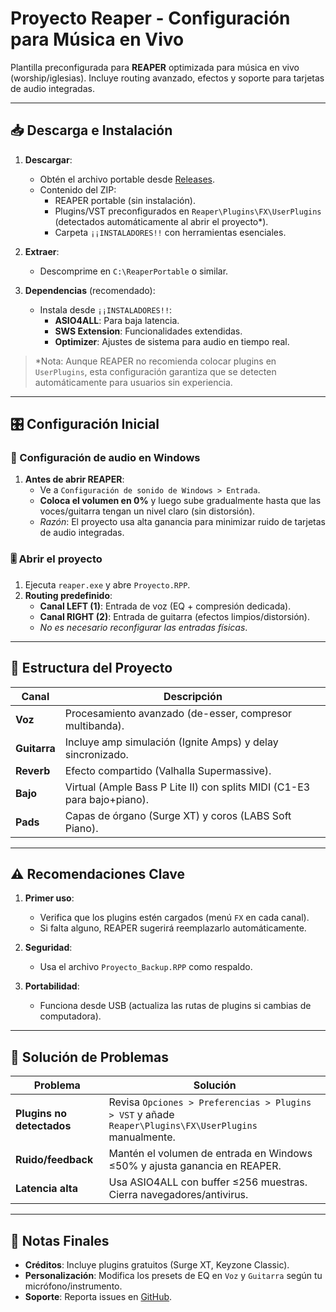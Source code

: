 # Proyecto Reaper - Configuración para Música en Vivo

Plantilla preconfigurada para **REAPER** optimizada para música en vivo (worship/iglesias). Incluye routing avanzado, efectos y soporte para tarjetas de audio integradas.

---

## 📥 Descarga e Instalación

1. **Descargar**:
   - Obtén el archivo portable desde [Releases](https://github.com/llromerorr/control-de-audio-iglesia/releases).
   - Contenido del ZIP:
     - REAPER portable (sin instalación).
     - Plugins/VST preconfigurados en `Reaper\Plugins\FX\UserPlugins` (detectados automáticamente al abrir el proyecto*).
     - Carpeta `¡¡INSTALADORES!!` con herramientas esenciales.

2. **Extraer**:
   - Descomprime en `C:\ReaperPortable` o similar.

3. **Dependencias** (recomendado):
   - Instala desde `¡¡INSTALADORES!!`:
     - **ASIO4ALL**: Para baja latencia.
     - **SWS Extension**: Funcionalidades extendidas.
     - **Optimizer**: Ajustes de sistema para audio en tiempo real.

> *Nota: Aunque REAPER no recomienda colocar plugins en `UserPlugins`, esta configuración garantiza que se detecten automáticamente para usuarios sin experiencia.

---

## 🎛️ Configuración Inicial

### 🔌 Configuración de audio en Windows
1. **Antes de abrir REAPER**:
   - Ve a `Configuración de sonido de Windows > Entrada`.
   - **Coloca el volumen en 0%** y luego sube gradualmente hasta que las voces/guitarra tengan un nivel claro (sin distorsión).
   - *Razón*: El proyecto usa alta ganancia para minimizar ruido de tarjetas de audio integradas.

### 🎚️ Abrir el proyecto
1. Ejecuta `reaper.exe` y abre `Proyecto.RPP`.
2. **Routing predefinido**:
   - **Canal LEFT (1)**: Entrada de voz (EQ + compresión dedicada).
   - **Canal RIGHT (2)**: Entrada de guitarra (efectos limpios/distorsión).
   - *No es necesario reconfigurar las entradas físicas*.

---

## 🎹 Estructura del Proyecto

| Canal       | Descripción                                                                 |
|-------------|-----------------------------------------------------------------------------|
| **Voz**     | Procesamiento avanzado (de-esser, compresor multibanda).                   |
| **Guitarra**| Incluye amp simulación (Ignite Amps) y delay sincronizado.                 |
| **Reverb**  | Efecto compartido (Valhalla Supermassive).                                 |
| **Bajo**    | Virtual (Ample Bass P Lite II) con splits MIDI (C1-E3 para bajo+piano).    |
| **Pads**    | Capas de órgano (Surge XT) y coros (LABS Soft Piano).                      |

---

## ⚠️ Recomendaciones Clave
1. **Primer uso**:
   - Verifica que los plugins estén cargados (menú `FX` en cada canal).
   - Si falta alguno, REAPER sugerirá reemplazarlo automáticamente.

2. **Seguridad**:
   - Usa el archivo `Proyecto_Backup.RPP` como respaldo.

3. **Portabilidad**:
   - Funciona desde USB (actualiza las rutas de plugins si cambias de computadora).

---

## 🔧 Solución de Problemas

| Problema               | Solución                                                                 |
|------------------------|--------------------------------------------------------------------------|
| **Plugins no detectados** | Revisa `Opciones > Preferencias > Plugins > VST` y añade `Reaper\Plugins\FX\UserPlugins` manualmente. |
| **Ruido/feedback**      | Mantén el volumen de entrada en Windows ≤50% y ajusta ganancia en REAPER. |
| **Latencia alta**       | Usa ASIO4ALL con buffer ≤256 muestras. Cierra navegadores/antivirus.     |

---

## 📌 Notas Finales
- **Créditos**: Incluye plugins gratuitos (Surge XT, Keyzone Classic).
- **Personalización**: Modifica los presets de EQ en `Voz` y `Guitarra` según tu micrófono/instrumento.
- **Soporte**: Reporta issues en [GitHub](https://github.com/llromerorr/control-de-audio-iglesia).
